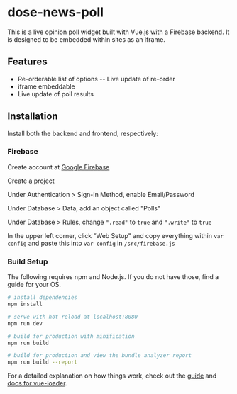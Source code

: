 # dose-news-poll

This is a live opinion poll widget built with Vue.js with a Firebase backend. It is designed to be embedded within sites as an iframe. 

## Features
- Re-orderable list of options
-- Live update of re-order
- iframe embeddable
- Live update of poll results

## Installation
Install both the backend and frontend, respectively:

### Firebase
Create account at [Google Firebase](https://firebase.google.com/)

Create a project

Under Authentication > Sign-In Method, enable Email/Password

Under Database > Data, add an object called "Polls"

Under Database > Rules, change `".read"` to `true` and `".write"` to `true`

In the upper left corner, click "Web Setup" and copy everything within `var config` and paste this into `var config` in `/src/firebase.js`


### Build Setup

The following requires npm and Node.js. If you do not have those, find a guide for your OS.

``` bash
# install dependencies
npm install

# serve with hot reload at localhost:8080
npm run dev

# build for production with minification
npm run build

# build for production and view the bundle analyzer report
npm run build --report
```

For a detailed explanation on how things work, check out the [guide](http://vuejs-templates.github.io/webpack/) and [docs for vue-loader](http://vuejs.github.io/vue-loader).
